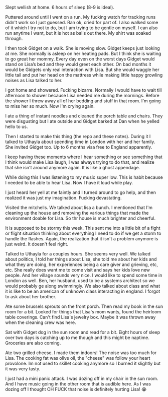 Slept wellish at home. 6 hours of sleep (8-9 is ideal). 

Puttered around until I went on a run. My fucking watch for tracking runs didn't work so I just guessed. Ran ok, cried for part of. I also walked some of it which I try not to do, but I am trying to be gentle on myself. I can also run anytime I want, but it is hot as balls out there. My shirt was soaked through. 

I then took Gidget on a walk. She is moving slow. Gidget keeps just looking at me. She normally is asleep on her heating pads. But I think she is waiting to go great her mommy. Every day even on the worst days Gidget would stand on Lisa’s bed and they would greet each other. On bad months it would be Gidgets only real interaction with Lisa. But she would waggle her little tail and put her head on the mattress while making little happy growling noises as Lisa talked to her. 

I got home and showered. Fucking bizarre. Normally I would have to wait till afternoon to shower because Lisa needed me during the mornings. Before the shower I threw away all of her bedding and stuff in that room. I'm going to miss her so much. Now I'm crying again. 

I ate a thing of instant noodles and cleaned the porch table and chairs. They were disgusting but I ate outside and Gidget barked at Dan when he yelled hello to us. 

Then I started to make this thing (the repo and these notes). During it I talked to Uthayla about spending time in London with her and her family. She invited Gidget too. Up to 6 months visa free to England apparently. 

I keep having these moments where I hear something or see something that I think would make Lisa laugh, I was always trying to do that, and realize that she isn't around anymore again. It is like a ghost appendage. 

While doing this I was listening to my music super low. This is habit because I needed to be able to hear Lisa. Now I have it loud while play.

I just heard her yell at me faintly and I turned around to go help, and then realized it was just my imagination. Fucking devastating.

Visited the mitchells. We talked about lisa a bunch. I mentioned that I'm cleaning up the house and removing the various things that made the environment doable for Lisa. So thr house is much brighter and cheerful. 

It is supposed to be stormy this week. This sent me into a little bit of a fight or flight situation thinking about everything I need to do if we get a storm to handle the flashes. Again, the realization that it isn't a problem anymore is just weird. It doesn't feel right.

Talked to Uthayla for a couples hours. She seems very well. We talked about politics, I told her things about Lisa, she told me about her kids and what they are doing, her experiences being a care giver and grieving, etc, etc. She really does want me to come visit and says her kids love new people. And her village sounds very nice. I would like to spend some time in London as well. Ben, her husband, used to be a systems architect so we would probably ge along swimmingly. We also talked about class and what it is like to be an american of unknown class interacting in england. I forgot to ask about her brother. 

Ate some brussels sprouts on the front porch. Then read my book in the sun room for a bit. Looked for things that Lisa's mom wants, found the heirloom table coverings. Can't find Lisa's jewelry box. Maybe it was thrown away when the cleaning crew was here.

Sat with Gidget dog in the sun room and read for a bit. Eight hours of sleep over two days is catching up to me though and this might be naptime. Groceries are also coming. 

Ate two grilled cheese. I made them indoors! The noise was too much for Lisa. The cooking fat was olive oil, the "cheese" was follow your heart provolone. Im not used to skillet cooking anymore so I burned it slightly but it was very tasty. 

I just had a mini panic attack. I was dozing off in my chair in the sun room. And I have music going in the other room that is audible here. As I was dozing off I thought OH FUCK that noise is definitely hurting Lisa! 😭